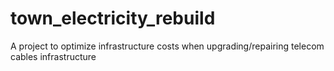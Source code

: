 # town_electricity_rebuild
A project to optimize infrastructure costs when upgrading/repairing telecom cables infrastructure
